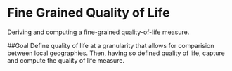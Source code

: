 # Fine Grained Quality of Life
Deriving and computing a fine-grained quality-of-life measure.

##Goal
Define quality of life at a granularity that allows for comparision between local geographies. Then, having so defined quality of life, capture and compute the quality of life measure.
